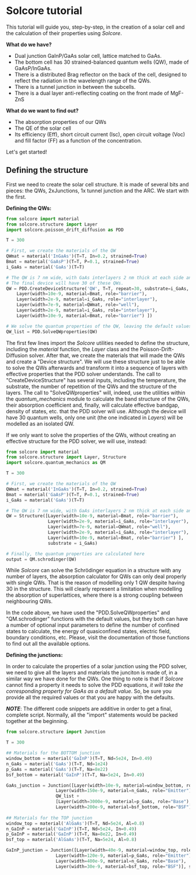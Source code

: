 Solcore tutorial
================

This tutorial will guide you, step-by-step, in the creation of a solar cell and the calculation of their properties using *Solcore*.

**What do we have?**

- Dual junction GaInP/GaAs solar cell, lattice matched to GaAs. 
- The bottom cell has 30 strained-balanced quantum wells (QW), made of GaAsP/InGaAs.
- There is a distributed Brag reflector on the back of the cell, designed to reflect the radiation in the wavelength range of the QWs. 
- There is a tunnel junction in between the subcells.
- There is a dual layer anti-reflecting coating on the front made of MgF-ZnS

**What do we want to find out?**

- The absorption properties of our QWs
- The QE of the solar cell
- Its efficiency (Eff), short circuit current (Isc), open circuit voltage (Voc) and fill factor (FF) as a function of the concentration. 

Let's get started!

Defining the structure
----------------------

First we need to create the solar cell structure. It is made of several bits and pieces: the QWs, 2xJunctions, 1x tunnel junction and the ARC. We start with the first.

**Defining the QWs:**

```python
from solcore import material
from solcore.structure import Layer
import solcore.poisson_drift_diffusion as PDD

T = 300 

# First, we create the materials of the QW
QWmat = material('InGaAs')(T=T, In=0.2, strained=True)
Bmat = material('GaAsP')(T=T, P=0.1, strained=True)
i_GaAs = material('GaAs')(T=T)

# The QW is 7 nm wide, with GaAs interlayers 2 nm thick at each side and GaAsP barriers 10 nm thick.
# The final device will have 30 of these QWs.
QW = PDD.CreateDeviceStructure('QW', T=T, repeat=30, substrate=i_GaAs, layers=[
    Layer(width=10e-9, material=Bmat, role="barrier"),
    Layer(width=2e-9, material=i_GaAs, role="interlayer"),
    Layer(width=7e-9, material=QWmat, role="well"),
    Layer(width=2e-9, material=i_GaAs, role="interlayer"),
    Layer(width=10e-9, material=Bmat, role="barrier") ])

# We solve the quantum properties of the QW, leaving the default values of all parameters
QW_list = PDD.SolveQWproperties(QW)
```

The first few lines import the *Solcore* utilities needed to define the structure, including the *material* function, the *Layer* class and the Poisson-Drift-Diffusion solver. After that, we create the materials that will made the QWs and create a "Device structure". We will use these structure just to be able to solve the QWs afterwards and transform it into a sequence of layers with effective properties that the PDD solver understands. The call to "CreateDeviceStructure" has several inputs, including the temperature, the substrate, the number of repetition of the QWs and the structure of the layers. The call to "SolveQWproperties" will, indeed, use the utilities within the *quantum_mechanics* module to calculate the band structure of the QWs, their absorption coefficient and, finally, will calculate effective bandgap, density of states, etc. that the PDD solver will use. Although the device will have 30 quantum wells, only one unit (the one indicated in *Layers*) will be modelled as an isolated QW.  

If we only want to solve the properties of the QWs, without creating an effective structure for the PDD solver, we will use, instead:

```python
from solcore import material
from solcore.structure import Layer, Structure
import solcore.quantum_mechanics as QM

T = 300 

# First, we create the materials of the QW
QWmat = material('InGaAs')(T=T, In=0.2, strained=True)
Bmat = material('GaAsP')(T=T, P=0.1, strained=True)
i_GaAs = material('GaAs')(T=T)

# The QW is 7 nm wide, with GaAs interlayers 2 nm thick at each side and GaAsP barriers 10 nm thick.
QW = Structure([Layer(width=10e-9, material=Bmat, role="barrier"),
                Layer(width=2e-9, material=i_GaAs, role="interlayer"),
                Layer(width=7e-9, material=QWmat, role="well"),
                Layer(width=2e-9, material=i_GaAs, role="interlayer"),
                Layer(width=10e-9, material=Bmat, role="barrier") ], 
                substrate = i_GaAs)

# Finally, the quantum properties are calculated here
output = QM.schrodinger(QW)                     
```

While *Solcore* can solve the Schrödinger equation in a structure with any number of layers, the absorption calculator for QWs can only deal properly with single QWs. That is the reason of modelling only 1 QW despite having 30 in the structure. This will clearly represent a limitation when modelling the absorption of superlattices, where there is a strong coupling between neighbouring QWs. 

In the code above, we have used the "PDD.SolveQWproperties" and "QM.schrodinger" functions with the default values, but they both can have a number of optional input parameters to define the number of confined states to calculate, the energy of quasiconfined states, electric field, boundary conditions, etc. Please, visit the documentation of those functions to find out all the available options.

**Defining the junctions:**

In order to calculate the properties of a solar junction using the PDD solver, we need to give all the layers and materials the junciton is made of, in a similar way we have done for the QWs. One thing to note is that if *Solcore* cannot find a property it needs to solve the PDD equations, *it will take the corresponding property for GaAs as a default value*. So, be sure you provide all the required values or that you are happy with the defaults. 

***NOTE***: The different code snippets are additive in order to get a final, complete script. Normally, all the "import" statements would be packed together at the beginning. 

```python
from solcore.structure import Junction

T = 300 

## Materials for the BOTTOM junction
window_bottom = material('GaInP')(T=T, Nd=5e24, In=0.49)
n_GaAs = material('GaAs')(T=T, Nd=1e24)
p_GaAs = material('GaAs')(T=T, Na=8e22)
bsf_bottom = material('GaInP')(T=T, Na=5e24, In=0.49)

GaAs_junction = Junction([Layer(width=10e-9, material=window_bottom, role="Window"),
                   Layer(width=150e-9, material=n_GaAs, role="Emitter")] + 
                   QW_list + 
                   [Layer(width=3000e-9, material=p_GaAs, role="Base"),
                   Layer(width=200e-9, material=bsf_bottom, role="BSF")], sn=1e6, sp=1e6, T=T, kind='PDD')
                   
## Materials for the TOP junction
window_top = material('AlGaAs')(T=T, Nd=5e24, Al=0.8)
n_GaInP = material('GaInP')(T=T, Nd=5e24, In=0.49)
p_GaInP = material('GaInP')(T=T, Na=8e22, In=0.49)
bsf_top = material('AlGaAs')(T=T, Na=5e24, Al=0.8)

GaInP_junction = Junction([Layer(width=40e-9, material=window_top, role="Window"),
                   Layer(width=120e-9, material=p_GaAs, role="Emitter"),
                   Layer(width=400e-9, material=n_GaAs, role="Base"),
                   Layer(width=30e-9, material=bsf_top, role="BSF")], sn=1e6, sp=1e6, T=T, kind='PDD')
```

